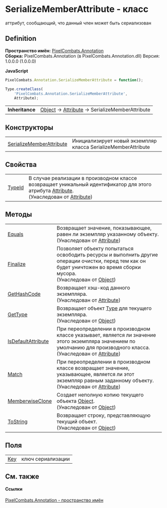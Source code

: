 # SerializeMemberAttribute - класс


аттрибут, сообщающий, что данный член может быть сериализован



## Definition
**Пространство имён:** <a href="4724844a-40e0-6ce2-5e17-e5b084923b9c">PixelCombats.Annotation</a>  
**Сборка:** PixelCombats.Annotation (в PixelCombats.Annotation.dll) Версия: 1.0.0.0 (1.0.0.0)

**JavaScript**
``` JavaScript
PixelCombats.Annotation.SerializeMemberAttribute = function();

Type.createClass(
	'PixelCombats.Annotation.SerializeMemberAttribute',
	Attribute);
```

<table><tr><td><strong>Inheritance</strong></td><td><a href="https://learn.microsoft.com/dotnet/api/system.object" target="_blank" rel="noopener noreferrer">Object</a>  →  <a href="https://learn.microsoft.com/dotnet/api/system.attribute" target="_blank" rel="noopener noreferrer">Attribute</a>  →  SerializeMemberAttribute</td></tr>
</table>



## Конструкторы
<table>
<tr>
<td><a href="9466ffea-cc93-2bc2-e1bc-5300be8eaef7">SerializeMemberAttribute</a></td>
<td>Инициализирует новый экземпляр класса SerializeMemberAttribute</td></tr>
</table>

## Свойства
<table>
<tr>
<td><a href="https://learn.microsoft.com/dotnet/api/system.attribute.typeid#system-attribute-typeid" target="_blank" rel="noopener noreferrer">TypeId</a></td>
<td>В случае реализации в производном классе возвращает уникальный идентификатор для этого атрибута <a href="https://learn.microsoft.com/dotnet/api/system.attribute" target="_blank" rel="noopener noreferrer">Attribute</a>.<br />(Унаследован от <a href="https://learn.microsoft.com/dotnet/api/system.attribute" target="_blank" rel="noopener noreferrer">Attribute</a>)</td></tr>
</table>

## Методы
<table>
<tr>
<td><a href="https://learn.microsoft.com/dotnet/api/system.attribute.equals#system-attribute-equals(system-object)" target="_blank" rel="noopener noreferrer">Equals</a></td>
<td>Возвращает значение, показывающее, равен ли экземпляр указанному объекту.<br />(Унаследован от <a href="https://learn.microsoft.com/dotnet/api/system.attribute" target="_blank" rel="noopener noreferrer">Attribute</a>)</td></tr>
<tr>
<td><a href="https://learn.microsoft.com/dotnet/api/system.object.finalize#system-object-finalize" target="_blank" rel="noopener noreferrer">Finalize</a></td>
<td>Позволяет объекту попытаться освободить ресурсы и выполнить другие операции очистки, перед тем как он будет уничтожен во время сборки мусора.<br />(Унаследован от <a href="https://learn.microsoft.com/dotnet/api/system.object" target="_blank" rel="noopener noreferrer">Object</a>)</td></tr>
<tr>
<td><a href="https://learn.microsoft.com/dotnet/api/system.attribute.gethashcode#system-attribute-gethashcode" target="_blank" rel="noopener noreferrer">GetHashCode</a></td>
<td>Возвращает хэш-код данного экземпляра.<br />(Унаследован от <a href="https://learn.microsoft.com/dotnet/api/system.attribute" target="_blank" rel="noopener noreferrer">Attribute</a>)</td></tr>
<tr>
<td><a href="https://learn.microsoft.com/dotnet/api/system.object.gettype#system-object-gettype" target="_blank" rel="noopener noreferrer">GetType</a></td>
<td>Возвращает объект <a href="https://learn.microsoft.com/dotnet/api/system.type" target="_blank" rel="noopener noreferrer">Type</a> для текущего экземпляра.<br />(Унаследован от <a href="https://learn.microsoft.com/dotnet/api/system.object" target="_blank" rel="noopener noreferrer">Object</a>)</td></tr>
<tr>
<td><a href="https://learn.microsoft.com/dotnet/api/system.attribute.isdefaultattribute#system-attribute-isdefaultattribute" target="_blank" rel="noopener noreferrer">IsDefaultAttribute</a></td>
<td>При переопределении в производном классе указывает, является ли значение этого экземпляра значением по умолчанию для производного класса.<br />(Унаследован от <a href="https://learn.microsoft.com/dotnet/api/system.attribute" target="_blank" rel="noopener noreferrer">Attribute</a>)</td></tr>
<tr>
<td><a href="https://learn.microsoft.com/dotnet/api/system.attribute.match#system-attribute-match(system-object)" target="_blank" rel="noopener noreferrer">Match</a></td>
<td>При переопределении в производном классе возвращает значение, указывающее, является ли этот экземпляр равным заданному объекту.<br />(Унаследован от <a href="https://learn.microsoft.com/dotnet/api/system.attribute" target="_blank" rel="noopener noreferrer">Attribute</a>)</td></tr>
<tr>
<td><a href="https://learn.microsoft.com/dotnet/api/system.object.memberwiseclone#system-object-memberwiseclone" target="_blank" rel="noopener noreferrer">MemberwiseClone</a></td>
<td>Создает неполную копию текущего объекта <a href="https://learn.microsoft.com/dotnet/api/system.object" target="_blank" rel="noopener noreferrer">Object</a>.<br />(Унаследован от <a href="https://learn.microsoft.com/dotnet/api/system.object" target="_blank" rel="noopener noreferrer">Object</a>)</td></tr>
<tr>
<td><a href="https://learn.microsoft.com/dotnet/api/system.object.tostring#system-object-tostring" target="_blank" rel="noopener noreferrer">ToString</a></td>
<td>Возвращает строку, представляющую текущий объект.<br />(Унаследован от <a href="https://learn.microsoft.com/dotnet/api/system.object" target="_blank" rel="noopener noreferrer">Object</a>)</td></tr>
</table>

## Поля
<table>
<tr>
<td><a href="c66397f6-7855-1fd8-7ba2-4cc91797a876">Key</a></td>
<td>ключ сериализации</td></tr>
</table>

## См. также


#### Ссылки
<a href="4724844a-40e0-6ce2-5e17-e5b084923b9c">PixelCombats.Annotation - пространство имён</a>  
